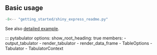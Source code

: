 ## Basic usage

```python
-8<-- "getting_started/shiny_express_readme.py"
```

See also [detailed example](../example).

::: pytabulator
    options:
        show_root_heading: true
        members:
            - output_tabulator
            - render_tabulator
            - render_data_frame
            - TableOptions
            - Tabulator
            - TabulatorContext
